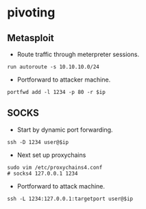 # pivoting

## Metasploit

- Route traffic through meterpreter sessions.
```shell
run autoroute -s 10.10.10.0/24
```

- Portforward to attacker machine.
```shell
portfwd add -l 1234 -p 80 -r $ip
```

## SOCKS

- Start by dynamic port forwarding.

```shell
ssh -D 1234 user@$ip
```

- Next set up proxychains

```shell
sudo vim /etc/proxychains4.conf
# socks4 127.0.0.1 1234
```

- Portforward to attack machine.

```shell
ssh -L 1234:127.0.0.1:targetport user@$ip
```
